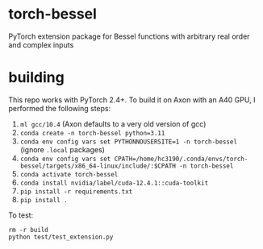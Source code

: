 # torch-bessel
PyTorch extension package for Bessel functions with arbitrary real order and complex inputs

# building
This repo works with PyTorch 2.4+. To build it on Axon with an A40 GPU, I performed the following steps:
1) `ml gcc/10.4` (Axon defaults to a very old version of gcc)
2) `conda create -n torch-bessel python=3.11`
3) `conda env config vars set PYTHONNOUSERSITE=1 -n torch-bessel` (ignore `.local` packages)
4) `conda env config vars set CPATH=/home/hc3190/.conda/envs/torch-bessel/targets/x86_64-linux/include/:$CPATH -n torch-bessel`
5) `conda activate torch-bessel`
6) `conda install nvidia/label/cuda-12.4.1::cuda-toolkit`
7) `pip install -r requirements.txt`
8) `pip install .`

To test:
```
rm -r build
python test/test_extension.py
```

